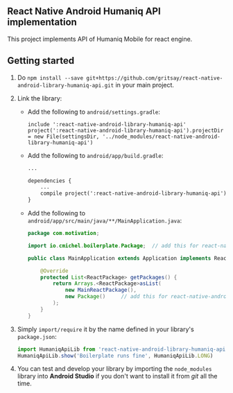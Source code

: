 ## React Native Android Humaniq API implementation
This project implements API of Humaniq Mobile for react engine.

## Getting started
1. Do `npm install --save git+https://github.com/gritsay/react-native-android-library-humaniq-api.git` in your main project.
3. Link the library:
    * Add the following to `android/settings.gradle`:
        ```
        include ':react-native-android-library-humaniq-api'
        project(':react-native-android-library-humaniq-api').projectDir = new File(settingsDir, '../node_modules/react-native-android-library-humaniq-api')
        ```

    * Add the following to `android/app/build.gradle`:
        ```xml
        ...

        dependencies {
            ...
            compile project(':react-native-android-library-humaniq-api')
        }
        ```
    * Add the following to `android/app/src/main/java/**/MainApplication.java`:
        ```java
        package com.motivation;

        import io.cmichel.boilerplate.Package;  // add this for react-native-android-library-humaniq-api

        public class MainApplication extends Application implements ReactApplication {

            @Override
            protected List<ReactPackage> getPackages() {
                return Arrays.<ReactPackage>asList(
                    new MainReactPackage(),
                    new Package()     // add this for react-native-android-library-humaniq-api
                );
            }
        }
        ```
4. Simply `import/require` it by the name defined in your library's `package.json`:

    ```javascript
    import HumaniqApiLib from 'react-native-android-library-humaniq-api'
    HumaniqApiLib.show('Boilerplate runs fine', HumaniqApiLib.LONG)
    ```
5. You can test and develop your library by importing the `node_modules` library into **Android Studio** if you don't want to install it from _git_ all the time.